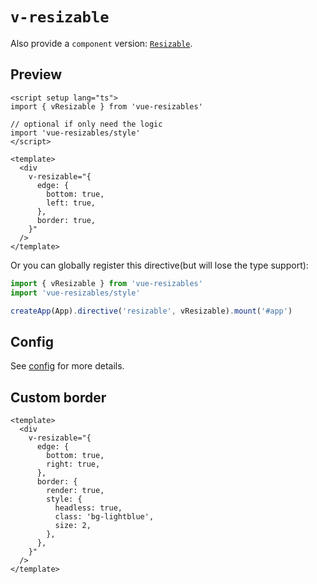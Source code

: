 <script setup>
import Resizable from '../components/directives/Resizable.vue'
import CustomBorder from '../components/directives/ResizableCustomBorder.vue'
</script>

# `v-resizable`

Also provide a `component` version: [`Resizable`](/comps/resizable).

## Preview

<Resizable />

```vue
<script setup lang="ts">
import { vResizable } from 'vue-resizables'

// optional if only need the logic
import 'vue-resizables/style'
</script>

<template>
  <div
    v-resizable="{
      edge: {
        bottom: true,
        left: true,
      },
      border: true,
    }"
  />
</template>
```

Or you can globally register this directive(but will lose the type support):

```ts
import { vResizable } from 'vue-resizables'
import 'vue-resizables/style'

createApp(App).directive('resizable', vResizable).mount('#app')
```

## Config

See [config](/config/resizable) for more details.
## Custom border

<CustomBorder />

```vue
<template>
  <div
    v-resizable="{
      edge: {
        bottom: true,
        right: true,
      },
      border: {
        render: true,
        style: {
          headless: true,
          class: 'bg-lightblue',
          size: 2,
        },
      },
    }"
  />
</template>
```
